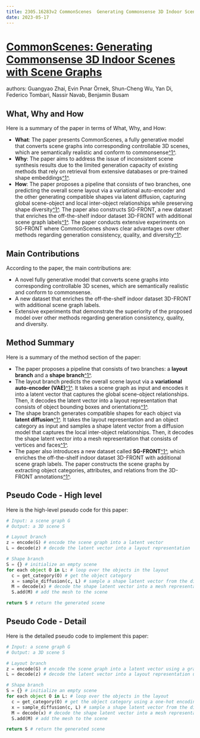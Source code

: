 ```yaml
---
title: 2305.16283v2 CommonScenes  Generating Commonsense 3D Indoor Scenes with Scene Graphs
date: 2023-05-17
---
```


# [CommonScenes: Generating Commonsense 3D Indoor Scenes with Scene Graphs](http://arxiv.org/abs/2305.16283v2)

authors: Guangyao Zhai, Evin Pınar Örnek, Shun-Cheng Wu, Yan Di, Federico Tombari, Nassir Navab, Benjamin Busam


## What, Why and How

[1]: https://arxiv.org/abs/2305.16283 "[2305.16283] CommonScenes: Generating Commonsense 3D Indoor Scenes with ..."
[2]: https://arxiv.org/pdf/2305.16283v2.pdf "arXiv.org"
[3]: http://export.arxiv.org/abs/2305.16283v2 "[2305.16283v2] CommonScenes: Generating Commonsense 3D Indoor Scenes ..."

Here is a summary of the paper in terms of What, Why, and How:

- **What**: The paper presents CommonScenes, a fully generative model that converts scene graphs into corresponding controllable 3D scenes, which are semantically realistic and conform to commonsense[^1^][1].
- **Why**: The paper aims to address the issue of inconsistent scene synthesis results due to the limited generation capacity of existing methods that rely on retrieval from extensive databases or pre-trained shape embeddings[^1^][1].
- **How**: The paper proposes a pipeline that consists of two branches, one predicting the overall scene layout via a variational auto-encoder and the other generating compatible shapes via latent diffusion, capturing global scene-object and local inter-object relationships while preserving shape diversity[^1^][1]. The paper also constructs SG-FRONT, a new dataset that enriches the off-the-shelf indoor dataset 3D-FRONT with additional scene graph labels[^1^][1]. The paper conducts extensive experiments on SG-FRONT where CommonScenes shows clear advantages over other methods regarding generation consistency, quality, and diversity[^1^][1].

## Main Contributions

According to the paper, the main contributions are:

- A novel fully generative model that converts scene graphs into corresponding controllable 3D scenes, which are semantically realistic and conform to commonsense.
- A new dataset that enriches the off-the-shelf indoor dataset 3D-FRONT with additional scene graph labels.
- Extensive experiments that demonstrate the superiority of the proposed model over other methods regarding generation consistency, quality, and diversity.

## Method Summary

[1]: https://arxiv.org/pdf/2305.16283.pdf "Abstract - arXiv.org"
[2]: https://arxiv.org/abs/2305.18268 "[2305.18268] Efficiency of reversible MCMC methods: elementary ..."
[3]: http://export.arxiv.org/abs/2305.16283v2 "[2305.16283v2] CommonScenes: Generating Commonsense 3D Indoor Scenes ..."

Here is a summary of the method section of the paper:

- The paper proposes a pipeline that consists of two branches: a **layout branch** and a **shape branch**[^1^][1].
- The layout branch predicts the overall scene layout via a **variational auto-encoder (VAE)**[^1^][1]. It takes a scene graph as input and encodes it into a latent vector that captures the global scene-object relationships. Then, it decodes the latent vector into a layout representation that consists of object bounding boxes and orientations[^1^][1].
- The shape branch generates compatible shapes for each object via **latent diffusion**[^1^][1]. It takes the layout representation and an object category as input and samples a shape latent vector from a diffusion model that captures the local inter-object relationships. Then, it decodes the shape latent vector into a mesh representation that consists of vertices and faces[^1^][1].
- The paper also introduces a new dataset called **SG-FRONT**[^1^][1], which enriches the off-the-shelf indoor dataset 3D-FRONT with additional scene graph labels. The paper constructs the scene graphs by extracting object categories, attributes, and relations from the 3D-FRONT annotations[^1^][1].

## Pseudo Code - High level

Here is the high-level pseudo code for this paper:

```python
# Input: a scene graph G
# Output: a 3D scene S

# Layout branch
z = encode(G) # encode the scene graph into a latent vector
L = decode(z) # decode the latent vector into a layout representation

# Shape branch
S = {} # initialize an empty scene
for each object O in L: # loop over the objects in the layout
  c = get_category(O) # get the object category
  x = sample_diffusion(c, L) # sample a shape latent vector from the diffusion model
  M = decode(x) # decode the shape latent vector into a mesh representation
  S.add(M) # add the mesh to the scene

return S # return the generated scene
```

## Pseudo Code - Detail

Here is the detailed pseudo code to implement this paper:

```python
# Input: a scene graph G
# Output: a 3D scene S

# Layout branch
z = encode(G) # encode the scene graph into a latent vector using a graph neural network
L = decode(z) # decode the latent vector into a layout representation using a fully connected network

# Shape branch
S = {} # initialize an empty scene
for each object O in L: # loop over the objects in the layout
  c = get_category(O) # get the object category using a one-hot encoding
  x = sample_diffusion(c, L) # sample a shape latent vector from the diffusion model using a denoising score matching algorithm
  M = decode(x) # decode the shape latent vector into a mesh representation using an auto-decoder network
  S.add(M) # add the mesh to the scene

return S # return the generated scene
```